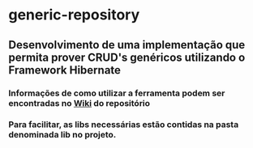 # generic-repository
## Desenvolvimento de uma implementação que permita prover CRUD's genéricos utilizando o Framework Hibernate ##

### Informações de como utilizar a ferramenta podem ser encontradas no [Wiki] do repositório

### Para facilitar, as libs necessárias estão contidas na pasta denominada lib no projeto.




[Wiki]:https://github.com/KaynanCoelho/generic-repository/wiki
